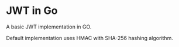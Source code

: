 # JWT in Go

A basic JWT implementation in GO.

Default implementation uses HMAC with SHA-256 hashing algorithm.